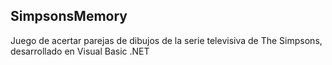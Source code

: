SimpsonsMemory
--------------
Juego de acertar parejas de dibujos de la serie televisiva de The Simpsons, desarrollado en Visual Basic .NET

